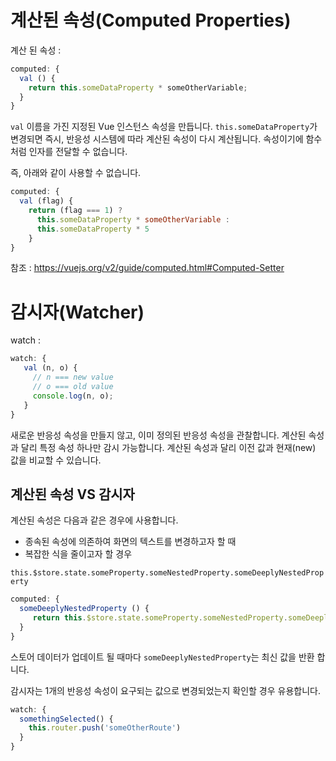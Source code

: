 # 계산된 속성(Computed Properties)

계산 된 속성 :
```js
computed: {
  val () {
    return this.someDataProperty * someOtherVariable;
  }
}
```

`val` 이름을 가진 지정된 Vue 인스턴스 속성을 만듭니다.
`this.someDataProperty`가 변경되면 즉시, 반응성 시스템에 따라 계산된 속성이 다시 계산됩니다.
속성이기에 함수처럼 인자를 전달할 수 없습니다.

즉, 아래와 같이 사용할 수 없습니다.

```js
computed: {
  val (flag) {
    return (flag === 1) ?
      this.someDataProperty * someOtherVariable :
      this.someDataProperty * 5
    }
}
```

참조 : https://vuejs.org/v2/guide/computed.html#Computed-Setter


# 감시자(Watcher)

watch :

```js
watch: {
   val (n, o) {
     // n === new value
     // o === old value
     console.log(n, o);
   }
}
```

새로운 반응성 속성을 만들지 않고, 이미 정의된 반응성 속성을 관찰합니다.
계산된 속성과 달리 특정 속성 하나만 감시 가능합니다. 계산된 속성과 달리
이전 값과 현재(new) 값을 비교할 수 있습니다.

## 계산된 속성  VS  감시자

계산된 속성은 다음과 같은 경우에 사용합니다.

- 종속된 속성에 의존하여 화면의 텍스트를 변경하고자 할 때
- 복잡한 식을 줄이고자 할 경우

`this.$store.state.someProperty.someNestedProperty.someDeeplyNestedProperty`

```js
computed: {
  someDeeplyNestedProperty () {
     return this.$store.state.someProperty.someNestedProperty.someDeeplyNestedProperty;
  }
}
```

스토어 데이터가 업데이트 될 때마다 `someDeeplyNestedProperty`는 최신 값을 반환 합니다.


감시자는 1개의 반응성 속성이 요구되는 값으로 변경되었는지 확인할 경우 유용합니다.

```js
watch: {
  somethingSelected() {
    this.router.push('someOtherRoute')
  }
}
```